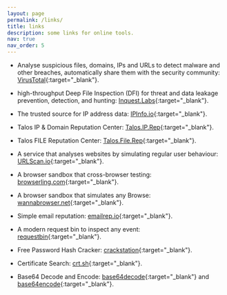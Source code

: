 ```yaml
---
layout: page
permalink: /links/
title: links
description: some links for online tools.
nav: true
nav_order: 5
---
```



* Analyse suspicious files, domains, IPs and URLs to detect malware and other breaches, automatically share them with the security community: [VirusTotal](https://www.virustotal.com/gui/home/upload){:target="_blank"}.

* high-throughput Deep File Inspection (DFI) for threat and data leakage prevention, detection, and hunting: [Inquest.Labs](https://labs.inquest.net/){:target="_blank"}.

* The trusted source for IP address data: [IPInfo.io](https://ipinfo.io/){:target="_blank"}.

* Talos IP & Domain Reputation Center: [Talos.IP.Rep](https://www.talosintelligence.com/reputation_center){:target="_blank"}.

* Talos FILE Reputation Center: [Talos.File.Rep](https://www.talosintelligence.com/talos_file_reputation){:target="_blank"}.

* A service that analyses websites by simulating regular user behaviour: [URLScan.io](https://urlscan.io/){:target="_blank"}.

* A browser sandbox that cross-browser testing: [browserling.com](https://www.browserling.com/){:target="_blank"}.

* A browser sandbox that simulates any Browse: [wannabrowser.net](https://www.wannabrowser.net/){:target="_blank"}.

* Simple email reputation: [emailrep.io](https://emailrep.io/){:target="_blank"}.

* A modern request bin to inspect any event: [requestbin](https://requestbin.com/){:target="_blank"}.

* Free Password Hash Cracker: [crackstation](https://crackstation.net/){:target="_blank"}.

* Certificate Search: [crt.sh](https://crt.sh/){:target="_blank"}.

* Base64 Decode and Encode: [base64decode](https://www.base64decode.org/){:target="_blank"} and [base64encode](https://www.base64encode.org/){:target="_blank"}.

